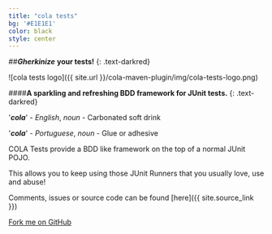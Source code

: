 ```yaml
---
title: "cola tests"
bg: '#E1E1E1'
color: black
style: center
---
```


##***Gherkinize*** **your tests!**
{: .text-darkred}

![cola tests logo]({{ site.url }}/cola-maven-plugin/img/cola-tests-logo.png)

####**A sparkling and refreshing BDD framework for JUnit tests.**
{: .text-darkred}

'***cola***' - *English*, *noun* - Carbonated soft drink

'***cola***' - *Portuguese*, *noun* - Glue or adhesive

COLA Tests provide a BDD like framework on the top of a normal JUnit POJO.

This allows you to keep using those JUnit Runners that you usually love, use and abuse!

Comments, issues or source code can be found [here]({{ site.source_link }})

<span id="forkongithub">
  <a href="{{ site.source_link }}" class="bg-red">
    Fork me on GitHub
  </a>
</span>
